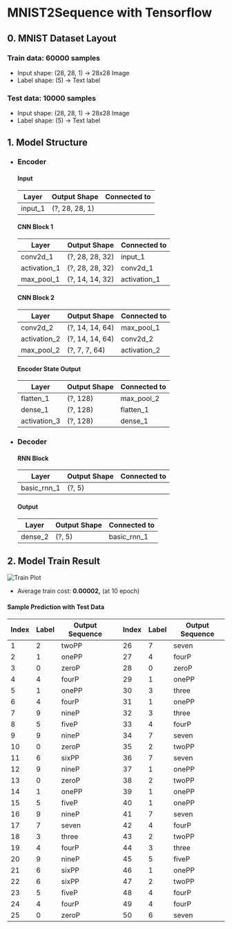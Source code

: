 # MNIST2Sequence with Tensorflow

## 0. MNIST Dataset Layout

  ### Train data: 60000 samples
  * Input shape: (28, 28, 1) -> 28x28 Image
  * Label shape: (5) -> Text label

  ### Test data: 10000 samples
  * Input shape: (28, 28, 1) -> 28x28 Image
  * Label shape: (5) -> Text label

## 1. Model Structure

* ### Encoder

  #### Input
  | Layer        | Output Shape    | Connected to |
  |--------------|-----------------|--------------|
  | input_1      | (?, 28, 28, 1)  |              |

  #### CNN Block 1
  | Layer        | Output Shape    | Connected to |
  |--------------|-----------------|--------------|
  | conv2d_1     | (?, 28, 28, 32) | input_1      |
  | activation_1 | (?, 28, 28, 32) | conv2d_1     |
  | max_pool_1   | (?, 14, 14, 32) | activation_1 |

  #### CNN Block 2
  | Layer        | Output Shape    | Connected to |
  |--------------|-----------------|--------------|
  | conv2d_2     | (?, 14, 14, 64) | max_pool_1   |
  | activation_2 | (?, 14, 14, 64) | conv2d_2     |
  | max_pool_2   | (?, 7, 7, 64)   | activation_2 |
  
  #### Encoder State Output
  | Layer        | Output Shape    | Connected to |
  |--------------|-----------------|--------------|
  | flatten_1    | (?, 128)        | max_pool_2   |
  | dense_1      | (?, 128)        | flatten_1    |
  | activation_3 | (?, 128)        | dense_1      |

* ### Decoder

  #### RNN Block
  | Layer       | Output Shape    | Connected to  |
  |-------------|-----------------|---------------|
  | basic_rnn_1 | (?, 5)          |               |
  
  #### Output
  | Layer       | Output Shape    | Connected to  |
  |-------------|-----------------|---------------|
  | dense_2     | (?, 5)          | basic_rnn_1   |

## 2. Model Train Result
  ![Train Plot](https://user-images.githubusercontent.com/2123763/64228564-2fd77d80-cf22-11e9-9076-72118eec94f7.png)
  * Average train cost: **0.00002,** (at 10 epoch)
  
  #### Sample Prediction with Test Data
  | Index | Label  | Output Sequence | | Index | Label  | Output Sequence |
  |-------|--------|-----------------|-|-------|--------|-----------------|
  | 1     | 2      | twoPP           | | 26    | 7      | seven           |
  | 2     | 1      | onePP           | | 27    | 4      | fourP           |
  | 3     | 0      | zeroP           | | 28    | 0      | zeroP           |
  | 4     | 4      | fourP           | | 29    | 1      | onePP           |
  | 5     | 1      | onePP           | | 30    | 3      | three           |
  | 6     | 4      | fourP           | | 31    | 1      | onePP           |
  | 7     | 9      | nineP           | | 32    | 3      | three           |
  | 8     | 5      | fiveP           | | 33    | 4      | fourP           |
  | 9     | 9      | nineP           | | 34    | 7      | seven           |
  | 10    | 0      | zeroP           | | 35    | 2      | twoPP           |
  | 11    | 6      | sixPP           | | 36    | 7      | seven           |
  | 12    | 9      | nineP           | | 37    | 1      | onePP           |
  | 13    | 0      | zeroP           | | 38    | 2      | twoPP           |
  | 14    | 1      | onePP           | | 39    | 1      | onePP           |
  | 15    | 5      | fiveP           | | 40    | 1      | onePP           |
  | 16    | 9      | nineP           | | 41    | 7      | seven           |
  | 17    | 7      | seven           | | 42    | 4      | fourP           |
  | 18    | 3      | three           | | 43    | 2      | twoPP           |
  | 19    | 4      | fourP           | | 44    | 3      | three           |
  | 20    | 9      | nineP           | | 45    | 5      | fiveP           |
  | 21    | 6      | sixPP           | | 46    | 1      | onePP           |
  | 22    | 6      | sixPP           | | 47    | 2      | twoPP           |
  | 23    | 5      | fiveP           | | 48    | 4      | fourP           |
  | 24    | 4      | fourP           | | 49    | 4      | fourP           |
  | 25    | 0      | zeroP           | | 50    | 6      | seven           |

